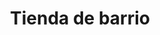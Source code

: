 ---
title: "Tienda de barrio"
url: /la-paz/tienda-de-barrio-rigoberto-paredes/
shop: Spirituosen
---